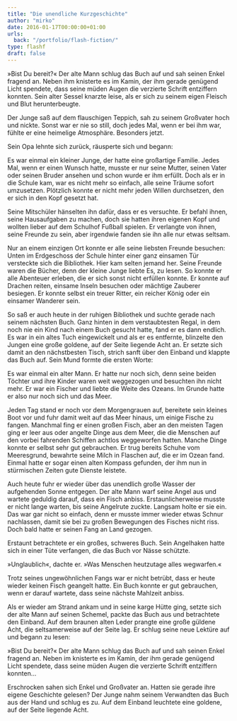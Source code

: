```yaml
---
title: "Die unendliche Kurzgeschichte"
author: "mirko"
date: 2016-01-17T00:00:00+01:00
urls:
  back: "/portfolio/flash-fiction/"
type: flashf
draft: false
---
```


»Bist Du bereit?« Der alte Mann schlug das Buch auf und sah seinen Enkel fragend an. Neben ihm knisterte es im Kamin, der ihm gerade genügend Licht spendete, dass seine müden Augen die verzierte Schrift entziffern konnten. Sein alter Sessel knarzte leise, als er sich zu seinem eigen Fleisch und Blut herunterbeugte.

Der Junge saß auf dem flauschigen Teppich, sah zu seinem Großvater hoch und nickte. Sonst war er nie so still, doch jedes Mal, wenn er bei ihm war, fühlte er eine heimelige Atmosphäre. Besonders jetzt.

Sein Opa lehnte sich zurück, räusperte sich und begann:

Es war einmal ein kleiner Junge, der hatte eine großartige Familie. Jedes Mal, wenn er einen Wunsch hatte, musste er nur seine Mutter, seinen Vater oder seinen Bruder ansehen und schon wurde er ihm erfüllt. Doch als er in die Schule kam, war es nicht mehr so einfach, alle seine Träume sofort umzusetzen. Plötzlich konnte er nicht mehr jeden Willen durchsetzen, den er sich in den Kopf gesetzt hat.

Seine Mitschüler hänselten ihn dafür, dass er es versuchte. Er befahl ihnen, seine Hausaufgaben zu machen, doch sie hatten ihren eigenen Kopf und wollten lieber auf dem Schulhof Fußball spielen. Er verlangte von ihnen, seine Freunde zu sein, aber irgendwie fanden sie ihn alle nur etwas seltsam.

Nur an einem einzigen Ort konnte er alle seine liebsten Freunde besuchen: Unten im Erdgeschoss der Schule hinter einer ganz einsamen Tür versteckte sich die Bibliothek. Hier kam selten jemand her. Seine Freunde waren die Bücher, denn der kleine Junge liebte Es, zu lesen. So konnte er alle Abenteuer erleben, die er sich sonst nicht erfüllen konnte. Er konnte auf Drachen reiten, einsame Inseln besuchen oder mächtige Zauberer besiegen. Er konnte selbst ein treuer Ritter, ein reicher König oder ein einsamer Wanderer sein.

So saß er auch heute in der ruhigen Bibliothek und suchte gerade nach seinem nächsten Buch. Ganz hinten in dem verstaubtesten Regal, in dem noch nie ein Kind nach einem Buch gesucht hatte, fand er es dann endlich. Es war in ein altes Tuch eingewickelt und als er es entfernte, blinzelte den Jungen eine große goldene, auf der Seite liegende Acht an. Er setzte sich damit an den nächstbesten Tisch, strich sanft über den Einband und klappte das Buch auf. Sein Mund formte die ersten Worte:

Es war einmal ein alter Mann. Er hatte nur noch sich, denn seine beiden Töchter und ihre Kinder waren weit weggezogen und besuchten ihn nicht mehr. Er war ein Fischer und liebte die Weite des Ozeans. Im Grunde hatte er also nur noch sich und das Meer.

Jeden Tag stand er noch vor dem Morgengrauen auf, bereitete sein kleines Boot vor und fuhr damit weit auf das Meer hinaus, um einige Fische zu fangen. Manchmal fing er einen großen Fisch, aber an den meisten Tagen ging er leer aus oder angelte Dinge aus dem Meer, die die Menschen auf den vorbei fahrenden Schiffen achtlos weggeworfen hatten. Manche Dinge konnte er selbst sehr gut gebrauchen. Er trug bereits Schuhe vom Meeresgrund, bewahrte seine Milch in Flaschen auf, die er im Ozean fand. Einmal hatte er sogar einen alten Kompass gefunden, der ihm nun in stürmischen Zeiten gute Dienste leistete.

Auch heute fuhr er wieder über das unendlich große Wasser der aufgehenden Sonne entgegen. Der alte Mann warf seine Angel aus und wartete geduldig darauf, dass ein Fisch anbiss. Erstaunlicherweise musste er nicht lange warten, bis seine Angelrute zuckte. Langsam holte er sie ein. Das war gar nicht so einfach, denn er musste immer wieder etwas Schnur nachlassen, damit sie bei zu großen Bewegungen des Fisches nicht riss. Doch bald hatte er seinen Fang an Land gezogen.

Erstaunt betrachtete er ein großes, schweres Buch. Sein Angelhaken hatte sich in einer Tüte verfangen, die das Buch vor Nässe schützte.

»Unglaublich«, dachte er. »Was Menschen heutzutage alles wegwarfen.«

Trotz seines ungewöhnlichen Fangs war er nicht betrübt, dass er heute wieder keinen Fisch geangelt hatte. Ein Buch konnte er gut gebrauchen, wenn er darauf wartete, dass seine nächste Mahlzeit anbiss.

Als er wieder am Strand ankam und in seine karge Hütte ging, setzte sich der alte Mann auf seinen Schemel, packte das Buch aus und betrachtete den Einband. Auf dem braunen alten Leder prangte eine große güldene Acht, die seltsamerweise auf der Seite lag. Er schlug seine neue Lektüre auf und begann zu lesen:

»Bist Du bereit?« Der alte Mann schlug das Buch auf und sah seinen Enkel fragend an. Neben im knisterte es im Kamin, der ihm gerade genügend Licht spendete, dass seine müden Augen die verzierte Schrift entziffern konnten...

Erschrocken sahen sich Enkel und Großvater an. Hatten sie gerade ihre eigene Geschichte gelesen? Der Junge nahm seinem Verwandten das Buch aus der Hand und schlug es zu. Auf dem Einband leuchtete eine goldene, auf der Seite liegende Acht.